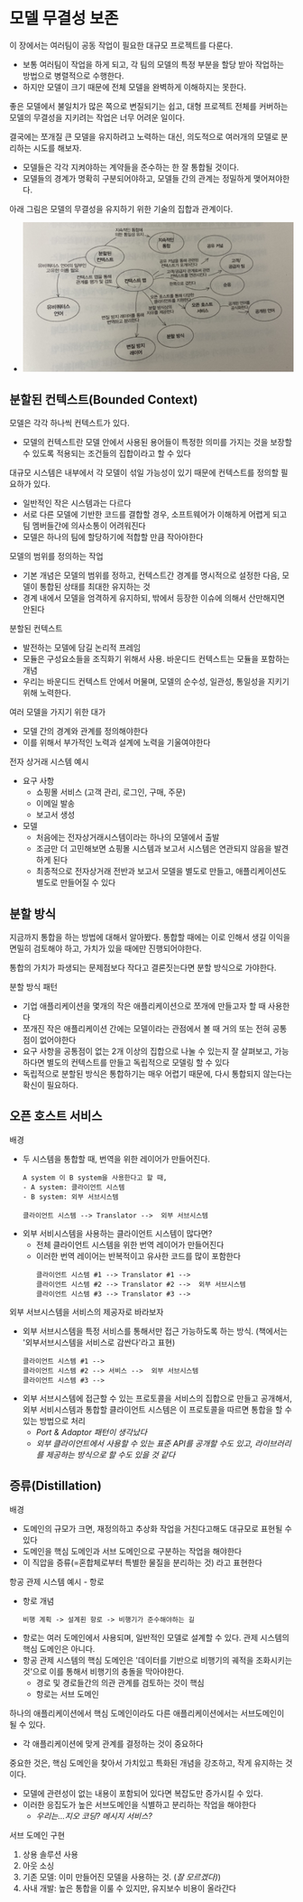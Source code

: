 # 모델 무결성 보존

이 장에서는 여러팀이 공동 작업이 필요한 대규모 프로젝트를 다룬다. 
- 보통 여러팀이 작업을 하게 되고, 각 팀의 모델의 특정 부분을 할당 받아 작업하는 방법으로 병렬적으로 수행한다.
- 하지만 모델이 크기 때문에 전체 모델을 완벽하게 이해하지는 못한다. 

좋은 모델에서 불일치가 많은 쪽으로 변질되기는 쉽고, 대형 프로젝트 전체를 커버하는 모델의 무결성을 지키려는 작업은 너무 어려운 일이다. 

결국에는 쪼개질 큰 모델을 유지하려고 노력하는 대신, 의도적으로 여러개의 모델로 분리하는 시도를 해보자. 
- 모델들은 각각 지켜야하는 계약들을 준수하는 한 잘 통합될 것이다. 
- 모델들의 경계가 명확히 구분되어야하고, 모델들 간의 관계는 정밀하게 맺어져야한다. 

아래 그림은 모델의 무결성을 유지하기 위한 기술의 집합과 관계이다. 
- ![109](/Images/DDDQ/p109.jpg)

## 분할된 컨텍스트(Bounded Context)
모델은 각각 하나씩 컨텍스트가 있다. 
- 모델의 컨텍스트란 모델 안에서 사용된 용어들이 특정한 의미를 가지는 것을 보장할 수 있도록 적용되는 조건들의 집합이라고 할 수 있다

대규모 시스템은 내부에서 각 모델이 섞일 가능성이 있기 때문에 컨텍스트를 정의할 필요하가 있다.
- 일반적인 작은 시스템과는 다르다
- 서로 다른 모델에 기반한 코드를 결합할 경우, 소프트웨어가 이해하게 어렵게 되고 팀 멤버들간에 의사소통이 어려워진다
- 모델은 하나의 팀에 할당하기에 적합할 만큼 작아야한다

모델의 범위를 정의하는 작업
- 기본 개념은 모델의 범위를 정하고, 컨텍스트간 경계를 명시적으로 설정한 다음, 모델이 통합된 상태를 최대한 유지하는 것
- 경계 내에서 모델을 엄격하게 유지하되, 밖에서 등장한 이슈에 의해서 산만해지면 안된다

분할된 컨텍스트
- 발전하는 모델에 담길 논리적 프레임
- 모듈은 구성요소들을 조직화기 위해서 사용. 바운디드 컨텍스트는 모듈을 포함하는 개념
- 우리는 바운디드 컨텍스트 안에서 머물며, 모델의 순수성, 일관성, 통일성을 지키기위해 노력한다.

여러 모델을 가지기 위한 대가
- 모델 간의 경계와 관계를 정의해야한다
- 이를 위해서 부가적인 노력과 설계에 노력을 기울여야한다

전자 상거래 시스템 예시
- 요구 사항
   - 쇼핑몰 서비스 (고객 관리, 로그인, 구매, 주문)
   - 이메일 발송
   - 보고서 생성
- 모델
   - 처음에는 전자상거래시스템이라는 하나의 모델에서 출발
   - 조금만 더 고민해보면 쇼핑몰 시스템과 보고서 시스템은 연관되지 않음을 발견하게 된다
   - 최종적으로 전자상거래 전반과 보고서 모델을 별도로 만들고, 애플리케이션도 별도로 만들어질 수 있다

## 분할 방식
지금까지 통합을 하는 방법에 대해서 알아봤다. 통합할 때에는 이로 인해서 생길 이익을 면밀히 검토해야 하고, 가치가 있을 때에만 진행되어야한다. 

통합의 가치가 파생되는 문제점보다 작다고 결론짓는다면 분할 방식으로 가야한다. 

분할 방식 패턴
- 기업 애플리케이션을 몇개의 작은 애플리케이션으로 쪼개에 만들고자 할 때 사용한다
- 쪼개진 작은 애플리케이션 간에는 모델이라는 관점에서 볼 때 거의 또는 전혀 공통점이 없어야한다
- 요구 사항을 공통점이 없는 2개 이상의 집합으로 나눌 수 있는지 잘 살펴보고, 가능하다면 별도의 컨텍스트를 만들고 독립적으로 모델링 할 수 있다
- 독립적으로 분할된 방식은 통합하기는 매우 어렵기 때문에, 다시 통합되지 않는다는 확신이 필요하다. 

## 오픈 호스트 서비스
배경
- 두 시스템을 통합할 때, 번역을 위한 레이어가 만들어진다.
   ```
   A system 이 B system을 사용한다고 할 때, 
   - A system: 클라이언트 시스템
   - B system: 외부 서브시스템

   클라이언트 시스템 --> Translator -->  외부 서브시스템
   ```
- 외부 서비시스템을 사용하는 클라이언트 시스템이 많다면?
   - 전체 클라이언트 시스템을 위한 번역 레이어가 만들어진다
   - 이러한 번역 레이어는 반복적이고 유사한 코드를 많이 포함한다
      ```
      클라이언트 시스템 #1 --> Translator #1 -->  
      클라이언트 시스템 #2 --> Translator #2 -->  외부 서브시스템
      클라이언트 시스템 #3 --> Translator #3 -->  
      ```

외부 서브시스템을 서비스의 제공자로 바라보자
- 외부 서브시스템을 특정 서비스를 통해서만 접근 가능하도록 하는 방식. (책에서는 '외부서브시스템을 서비스로 감싼다'라고 표현)
   ```
   클라이언트 시스템 #1 --> 
   클라이언트 시스템 #2 --> 서비스 -->  외부 서브시스템
   클라이언트 시스템 #3 --> 
   ```
- 외부 서브시스템에 접근할 수 있는 프로토콜을 서비스의 집합으로 만들고 공개해서, 외부 서비시스템과 통합할 클라이언트 시스템은 이 프로토콜을 따르면 통합을 할 수 있는 방법으로 처리
   - _Port & Adaptor 패턴이 생각났다_
   - _외부 클라이언트에서 사용할 수 있는 표준 API를 공개할 수도 있고, 라이브러리를 제공하는 방식으로 할 수도 있을 것 같다_

## 증류(Distillation)
배경
- 도메인의 규모가 크면, 재정의하고 추상화 작업을 거친다고해도 대규모로 표현될 수 있다
- 도메인을 핵심 도메인과 서브 도메인으로 구분하는 작업을 해야한다
- 이 직압을 증류(=혼합체로부터 특별한 물질을 분리하는 것) 라고 표현한다

항공 관제 시스템 예시 - 항로
- 항로 개념
   ```
   비행 계획 -> 설계횐 항로 -> 비행기가 준수해야하는 길
   ```
- 항로는 여러 도메인에서 사용되며, 일반적인 모델로 설계할 수 있다. 관제 시스템의 핵심 도메인은 아니다.
- 항공 관제 시스템의 핵심 도메인은 '데이터를 기반으로 비행기의 궤적을 조화시키는 것'으로 이를 통해서 비행기의 충돌을 막아야한다.
   - 경로 및 경로들간의 의관 관계를 검토하는 것이 핵심
   - 항로는 서브 도메인

하나의 애플리케이션에서 핵심 도메인이라도 다른 애플리케이션에서는 서브도메인이 될 수 있다.
- 각 애플리케이션에 맞게 관계를 결정하는 것이 중요하다

중요한 것은, 핵심 도메인을 찾아서 가치있고 특화된 개념을 강조하고, 작게 유지하는 것이다. 
- 모델에 관련성이 없는 내용이 포함되어 있다면 복잡도만 증가시킬 수 있다.
- 이러한 응집도가 높은 서브도메인을 식별하고 분리하는 작업을 해야한다
   - _우리는...지오 코딩? 메시지 서비스?_

서브 도메인 구현
1. 상용 솔루션 사용
2. 아웃 소싱
3. 기존 모델: 이미 만들어진 모델을 사용하는 것. (_잘 모르겠다)_)
4. 사내 개발: 높은 통합을 이룰 수 있지만, 유지보수 비용이 올라간다

